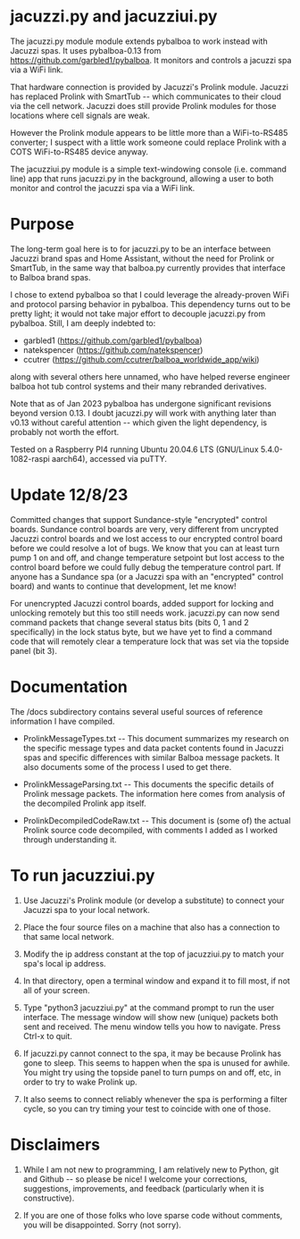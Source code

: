 jacuzzi.py and jacuzziui.py
===========================

The jacuzzi.py module module extends pybalboa to work instead with Jacuzzi spas. It uses pybalboa-0.13 from https://github.com/garbled1/pybalboa. It monitors and controls a jacuzzi spa via a WiFi link.

That hardware connection is provided by Jacuzzi's Prolink module. Jacuzzi has replaced Prolink with SmartTub -- which communicates to their cloud via the cell network. Jacuzzi does still provide Prolink modules for those locations where cell signals are weak.

However the Prolink module appears to be little more than a WiFi-to-RS485 converter; I suspect with a little work someone could replace Prolink with a COTS WiFi-to-RS485 device anyway.

The jacuzziui.py module is a simple text-windowing console (i.e. command line) app that runs jacuzzi.py in the background, allowing a user to both monitor and control the jacuzzi spa via a WiFi link.

# Purpose

The long-term goal here is to for jacuzzi.py to be an interface between Jacuzzi brand spas and Home Assistant, without the need for Prolink or SmartTub, in the same way that balboa.py currently provides that interface to Balboa brand spas.

I chose to extend pybalboa so that I could leverage the already-proven WiFi and protocol parsing behavior in pybalboa. This dependency turns out to be pretty light; it would not take major effort to decouple jacuzzi.py from pybalboa. Still, I am deeply indebted to: 

* garbled1 (https://github.com/garbled1/pybalboa)
* natekspencer (https://github.com/natekspencer)
* ccutrer (https://github.com/ccutrer/balboa_worldwide_app/wiki)

along with several others here unnamed, who have helped reverse engineer balboa hot tub control systems and their many rebranded derivatives.

Note that as of Jan 2023 pybalboa has undergone significant revisions beyond version 0.13. I doubt jacuzzi.py will work with anything later than v0.13 without careful attention -- which given the light dependency, is probably not worth the effort.

Tested on a Raspberry PI4 running Ubuntu 20.04.6 LTS (GNU/Linux 5.4.0-1082-raspi aarch64), accessed via puTTY.

# Update 12/8/23

Committed changes that support Sundance-style "encrypted" control boards. Sundance control boards are very, very different from uncrypted Jacuzzi control boards and we lost access to our encrypted control board before we could resolve a lot of bugs. We know that you can at least turn pump 1 on and off, and change temperature setpoint but lost access to the control board before we could fully debug the temperature control part. If anyone has a Sundance spa (or a Jacuzzi spa with an "encrypted" control board) and wants to continue that development, let me know!

For unencrypted Jacuzzi control boards, added support for locking and unlocking remotely but this too still needs work. jacuzzi.py can now send command packets that change several status bits (bits 0, 1 and 2 specifically) in the lock status byte, but we have yet to find a command code that will remotely clear a temperature lock that was set via the topside panel (bit 3).

# Documentation

The /docs subdirectory contains several useful sources of reference information I have compiled.

* ProlinkMessageTypes.txt -- This document summarizes my research on the specific message types and data packet contents found in Jacuzzi spas and specific differences with similar Balboa message packets. It also documents some of the process I used to get there.

* ProlinkMessageParsing.txt -- This documents the specific details of Prolink message packets. The information here comes from analysis of the decompiled Prolink app itself.

* ProlinkDecompiledCodeRaw.txt -- This document is (some of) the actual Prolink source code decompiled, with comments I added as I worked through understanding it.

# To run jacuzziui.py

1. Use Jacuzzi's Prolink module (or develop a substitute) to connect your Jacuzzi spa to your local network.

2. Place the four source files on a machine that also has a connection to that same local network.

3. Modify the ip address constant at the top of jacuzziui.py to match your spa's local ip address.

4. In that directory, open a terminal window and expand it to fill most, if not all of your screen.

5. Type "python3 jacuzziui.py" at the command prompt to run the user interface. The message window will show new (unique) packets both sent and received. The menu window tells you how to navigate. Press Ctrl-x to quit.

6. If jacuzzi.py cannot connect to the spa, it may be because Prolink has gone to sleep. This seems to happen when the spa is unused for awhile. You might try using the topside panel to turn pumps on and off, etc, in order to try to wake Prolink up. 

7. It also seems to connect reliably whenever the spa is performing a filter cycle, so you can try timing your test to coincide with one of those.

# Disclaimers

1. While I am not new to programming, I am relatively new to Python, git and Github -- so please be nice!  I welcome your corrections, suggestions, improvements, and feedback (particularly when it is constructive).

2. If you are one of those folks who love sparse code without comments, you will be disappointed. Sorry (not sorry).

